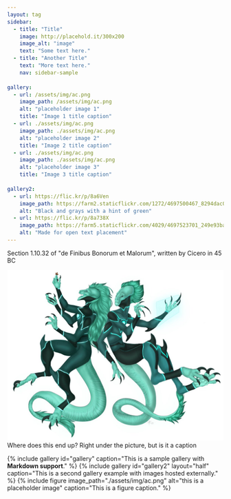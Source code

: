 ```yaml
---
layout: tag
sidebar:
  - title: "Title"
    image: http://placehold.it/300x200
    image_alt: "image"
    text: "Some text here."
  - title: "Another Title"
    text: "More text here."
    nav: sidebar-sample

gallery:
  - url: /assets/img/ac.png
    image_path: /assets/img/ac.png
    alt: "placeholder image 1"
    title: "Image 1 title caption"
  - url: ./assets/img/ac.png
    image_path: ./assets/img/ac.png
    alt: "placeholder image 2"
    title: "Image 2 title caption"
  - url: ./assets/img/ac.png
    image_path: ./assets/img/ac.png
    alt: "placeholder image 3"
    title: "Image 3 title caption"

gallery2:
  - url: https://flic.kr/p/8a6Ven
    image_path: https://farm2.staticflickr.com/1272/4697500467_8294dac099_q.jpg
    alt: "Black and grays with a hint of green"
  - url: https://flic.kr/p/8a738X
    image_path: https://farm5.staticflickr.com/4029/4697523701_249e93ba23_q.jpg
    alt: "Made for open text placement"
---
```


Section 1.10.32 of "de Finibus Bonorum et Malorum", written by Cicero in 45 BC

![ac](./assets/img/ac.png) Where does this end up? Right under the picture, but is it a caption

{% include gallery id="gallery" caption="This is a sample gallery with **Markdown support**." %}
{% include gallery id="gallery2" layout="half" caption="This is a second gallery example with images hosted externally." %}
{% include figure image_path="./assets/img/ac.png" alt="this is a placeholder image" caption="This is a figure caption." %}

